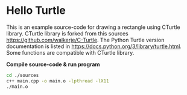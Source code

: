 # Hello Turtle

This is an example source-code for drawing a rectangle using CTurtle library.
CTurtle library is forked from this sources https://github.com/walkerje/C-Turtle.
The Python Turtle version documentation is listed in https://docs.python.org/3/library/turtle.html.
Some functions are compatible with CTurtle library.

**Compile source-code & run program**
```bash
cd ./sources
c++ main.cpp -o main.o -lpthread -lX11
./main.o
```


